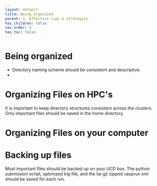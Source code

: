```yaml
---
layout: default
title: Being Organized
parent: 3. Effective tips & strategies
has_children: false
nav_order: 4
has_toc: false
---
```


# Being organized
* Directory naming scheme should be consistent and descriptive. 
* 



# Organizing Files on HPC's

It is important to keep directory structures consistent across the clusters.
Only important files should be saved in the home directory. 


# Organizing Files on your computer

# Backing up files
Most important files should be backed up on your UCD box. 
The python submission script, optimized traj file, and the tar.gz zipped vasprun.xml should be saved for each run. 




